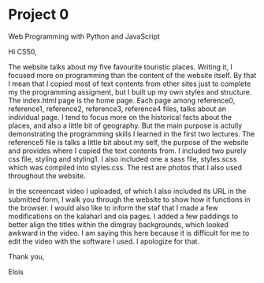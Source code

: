 # Project 0

Web Programming with Python and JavaScript

Hi CS50,

The website talks about my five favourite touristic places. Writing it, I focused more on programming than the content of the website itself. By that I mean that I copied most of text contents from other sites just to complete my the programming assigment, but I built up my own styles and structure.  The index.html page is the home page. Each page among reference0, reference1, reference2, reference3, reference4 files, talks about an individual page. I tend to focus more on the historical facts about the places, and also a little bit of geography. But the main purpose is actully demonstrating the programming skills I learned in the first two lectures. The reference5 file is talks a little bit about my self, the purpose of the website and provides where I copied the text contents from. I included two purely css file, styling and styling1. I also included one a sass file, styles.scss which was compiled into styles.css. The rest are photos that I also used throughout the website.

In the screencast video I uploaded, of which I also included its URL in the submitted form, I walk you through the website to show how it functions in the browser. I would also like to inform the staf that I made a few modifications on the kalahari and oia pages. I added a few paddings to better align the titles within the dimgray backgrounds, which looked awkward in the video. I am saying this here because it is difficult for me to edit the video with the software I used. I apologize for that.

Thank you,

Elois